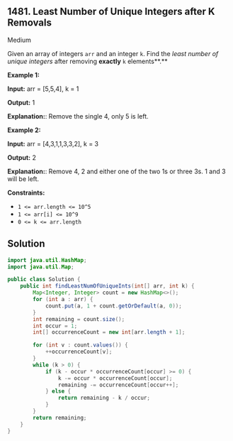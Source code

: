 ## 1481\. Least Number of Unique Integers after K Removals

Medium

Given an array of integers `arr` and an integer `k`. Find the _least number of unique integers_ after removing **exactly** `k` elements**.**

**Example 1:**

**Input:** arr = [5,5,4], k = 1

**Output:** 1

**Explanation:**: Remove the single 4, only 5 is left.

**Example 2:**

**Input:** arr = [4,3,1,1,3,3,2], k = 3

**Output:** 2

**Explanation:**: Remove 4, 2 and either one of the two 1s or three 3s. 1 and 3 will be left.

**Constraints:**

*   `1 <= arr.length <= 10^5`
*   `1 <= arr[i] <= 10^9`
*   `0 <= k <= arr.length`

## Solution

```java
import java.util.HashMap;
import java.util.Map;

public class Solution {
    public int findLeastNumOfUniqueInts(int[] arr, int k) {
        Map<Integer, Integer> count = new HashMap<>();
        for (int a : arr) {
            count.put(a, 1 + count.getOrDefault(a, 0));
        }
        int remaining = count.size();
        int occur = 1;
        int[] occurrenceCount = new int[arr.length + 1];

        for (int v : count.values()) {
            ++occurrenceCount[v];
        }
        while (k > 0) {
            if (k - occur * occurrenceCount[occur] >= 0) {
                k -= occur * occurrenceCount[occur];
                remaining -= occurrenceCount[occur++];
            } else {
                return remaining - k / occur;
            }
        }
        return remaining;
    }
}
```